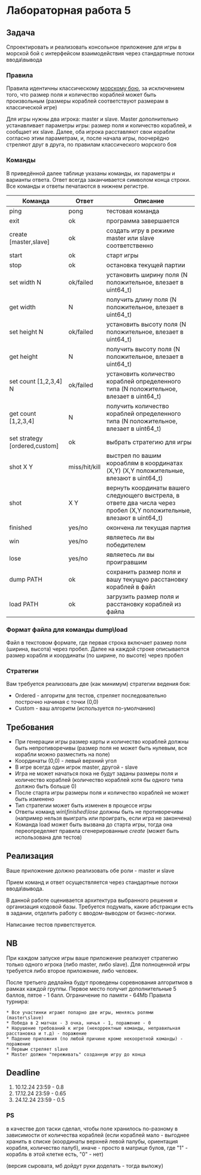 # Лабораторная работа 5
## Задача

Спроектировать и реализовать консольное приложение для игры в морской бой с интерфейсом взаимодействия через стандартные потоки ввода\вывода

### Правила

Правила идентичны классическому [морскому бою](https://ru.wikipedia.org/wiki/%D0%9C%D0%BE%D1%80%D1%81%D0%BA%D0%BE%D0%B9_%D0%B1%D0%BE%D0%B9_(%D0%B8%D0%B3%D1%80%D0%B0)), за исключением того, что размер поля и количество кораблей может быть произвольным (размеры кораблей соответствуют размерам в классической игре)


Для игры нужны два игрока: master и slave. Master дополнительно устанавливает параметры игры: размер поля и количество кораблей, и сообщает их slave. Далее, оба игрока расставляют свои корабли согласно этим параметрам, и, после начала игры, поочерёдно стреляют друг в друга, по правилам классического морского боя


### Команды

В приведённой далее таблице указаны команды, их параметры и варианты ответа.
Ответ всегда заканчивается символом конца строки. Все команды и ответы печатаются в нижнем регистре.

| Команда                      | Ответ          | Описание |
| -------                      | -----          | --------                                    |
| ping                         |  pong          |   тестовая команда                          |
| exit                         |  ok            |   программа завершается                     |
| create [master,slave]        |  ok            |   создать игру в режиме master или slave соответственно       |
| start                        |  ok            |   старт игры                     |
| stop                         |  ok            |   остановка текущей партии       |
| set width  N                 |  ok/failed     |   установить ширину поля (N положительное, влезает в uint64_t)       |
| get width                    |  N             |   получить длину поля  (N положительное, влезает в uint64_t)      |
| set height N                 |  ok/failed     |   установить высоту поля (N положительное, влезает в uint64_t)        |
| get height                   |  N             |   получить высоту поля  (N положительное, влезает в uint64_t)      |
| set count [1,2,3,4]  N       |  ok/failed     |   установить количество кораблей определенного типа (N положительное, влезает в uint64_t)        |
| get count [1,2,3,4]          |  N             |   получить количество кораблей определенного типа (N положительное, влезает в uint64_t)        |
| set strategy [ordered,custom]|  ok            |   выбрать стратегию для игры        |
| shot X Y                     |  miss/hit/kill |   выстрел по вашим короаблям в координатах (X,Y) (X,Y положительные, влезают в uint64_t)      | 
| shot                         |  X Y           |   вернуть координаты вашего следующего выстрела, в ответе два числа через пробел  (X,Y положительные, влезают в uint64_t)       |
| finished                     |  yes/no        |   окончена ли текущая партия       |
| win                          |  yes/no        |   являетесь ли вы победителем       |
| lose                         |  yes/no        |   являетесь ли вы проигравшим       |
| dump PATH                    |  ok            |   сохранить размер поля и вашу текущую расстановку кораблей в файл        |
| load PATH                    |  ok            |   загрузить размер поля и расстановку кораблей из файла      |

### Формат файла для команды dump\load

Файл в текстовом формате, где первая строка включает размер поля (ширина, высота) через пробел.
Далее на каждой строке описывается размер корабля и координаты (по ширине, по высоте) через пробел

### Стратегии

Вам требуется реализовать две (как минимум) стратегии ведения боя:

* Ordered - алгоритм для тестов, стреляет последовательно построчно начиная с точки (0,0)
* Custom  - ваш алгоритм (используется по-умолчанию)


## Требования

* При генерации игры размер карты и количество кораблей должны быть непротиворечивы (размер поля не может быть нулевым, все корабли можно разместить на поле)
* Координаты (0,0) - левый верхний угол
* В игре всегда один игрок master, другой - slave
* Игра не может начаться пока не будут заданы размеры поля и количество кораблей (количество кораблей хотя бы одного типа должно быть больше 0)
* После старта игры размеры поля и количество кораблей не может быть изменено
* Тип стратегии может быть изменен в процессе игры
* Ответы команд _win\finished\lose_ должны быть не противоречивы (например нельзя выиграть или проиграть, если игра не закончена)
* Команда load может быть вызвана до старта игры, тогда она переопределяет правила сгенерированные _create_ (может быть использована для тестов)

## Реализация

Ваше приложение должно реализовать обе роли - master и slave

Прием команд и ответ осуществляется через стандартные потоки ввода\вывода.

В данной работе оценивается архитектура выбранного решения и организация кодовой базы. Требуется подумать, какие абстракции есть в задании, отделить работу с вводом-выводом от бизнес-логики.

Написание тестов приветствуется.

## NB

При каждом запуске игры ваше приложение реализует стратегию только одного игрока (либо master, либо slave). Для полноценной игры требуется либо второе приложение, либо человек.

После третьего дедлайна будут проведены соревнования алгоритмов в рамках каждой группы. Первое место получит дополнительные 5 баллов, пятое - 1 балл.  Ограничение по памяти - 64Mb
Правила турнира:

    * Все участинки играют попарно две игры, меняясь ролями  (master\slave)
    * Победа в 2 матчах - 3 очка, ничья - 1, поражение - 0
    * Нарушение требований к игре (некорректные команды, неправильная расстановка и т.д) - поражение
    * Падение приложния (по любой причине кроме некооретной команды) - поражение
    * Первым стреляет slave
    * Master должен "переживать" созданную игру до конца

## Deadline

1. 10.12.24 23:59 - 0.8
2. 17.12.24 23:59 - 0.65
3. 24.12.24 23:59 - 0.5

### PS
в качестве доп таски сделал, чтобы поле хранилось по-разному в зависимости от количества кораблей (если кораблей мало - выгоднее хранить в списке (координаты верхней левой палубы, ориентация корабля, количество палуб), иначе - просто в матрице булов, где "1" - корабль в этой клетке есть, "0" - нет)

(версия сыровата, мб дойдут руки доделать - тогда выложу)
